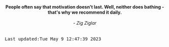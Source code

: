 
<div align="center"><b><span>People often say that motivation doesn't last. Well, neither does bathing - that's why we recommend it daily.</span></b><br><br><i> - Zig Ziglar</i></div>
<br><br><kbd>Last updated:Tue May  9 12:47:39 2023</kbd>